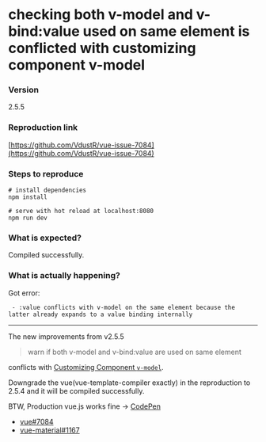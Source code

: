 # checking both v-model and v-bind:value used on same element is conflicted with customizing component v-model

### Version

2.5.5

### Reproduction link

[https://github.com/VdustR/vue-issue-7084](https://github.com/VdustR/vue-issue-7084)

### Steps to reproduce

```text
# install dependencies
npm install

# serve with hot reload at localhost:8080
npm run dev
```

### What is expected?

Compiled successfully.

### What is actually happening?

Got error:

```text
 - :value conflicts with v-model on the same element because the latter already expands to a value binding internally
```

---
The new improvements from v2.5.5

> warn if both v-model and v-bind:value are used on same element

conflicts with [Customizing Component `v-model`](https://vuejs.org/v2/guide/components.html#Customizing-Component-v-model).

Downgrade the vue(vue-template-compiler exactly) in the reproduction to 2.5.4 and it will be compiled successfully.

BTW,
Production vue.js works fine -> [CodePen](https://codepen.io/VdustR/pen/vWpOvv)

* [vue#7084](https://github.com/vuejs/vue/issues/7084)
* [vue-material#1167](https://github.com/vuematerial/vue-material/issues/1167)
